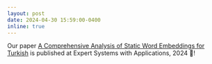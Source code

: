 ```yaml
---
layout: post
date: 2024-04-30 15:59:00-0400
inline: true
---
```


Our paper [A Comprehensive Analysis of Static Word Embeddings for Turkish](https://arxiv.org/abs/2405.07778) is published at Expert Systems with Applications, 2024 🎉!
